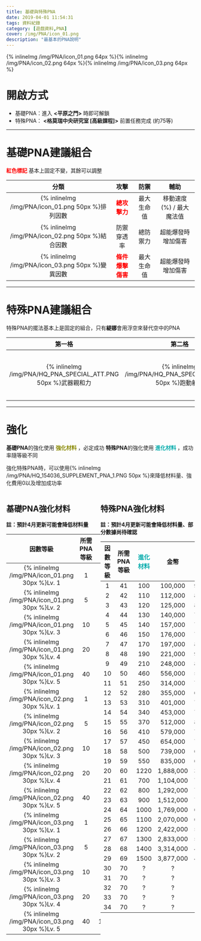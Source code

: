 ```yaml
---
title: 基礎與特殊PNA
date: 2019-04-01 11:54:31
tags: 資料紀錄
category: [遊戲資料,PNA]
cover: /img/PNA/icon_01.png
description: "最基本的PNA說明"
---
```


{% inlineImg /img/PNA/icon_01.png 64px %}{% inlineImg /img/PNA/icon_02.png 64px %}{% inlineImg /img/PNA/icon_03.png 64px %}

# 開啟方式

- 基礎PNA：進入 **<平原之門>** 時即可解鎖
- 特殊PNA： **<格莫瑞中央研究室 [高級課程]>** 前置任務完成 (約75等)

---

# 基礎PNA建議組合

**<font color=red>紅色標記</font>** 基本上固定不變，其餘可以調整

|分類|攻擊|防禦|輔助
|:-:|:-:|:-:|:-:
|{% inlineImg /img/PNA/icon_01.png 50px %}排列因數|**<font color=red>總攻擊力</font>**|最大生命值|移動速度(%) / 最大魔法值
|{% inlineImg /img/PNA/icon_02.png 50px %}結合因數|防禦穿透率|總防禦力|超能爆發時增加傷害
|{% inlineImg /img/PNA/icon_03.png 50px %}變異因數|**<font color=red>條件爆擊傷害</font>**|最大生命值|超能爆發時增加傷害

---

# 特殊PNA建議組合

特殊PNA的擺法基本上是固定的組合，只有**緹娜**會用浮空來替代空中的PNA

|第一格|第二格|第三格
|:-:|:-:|:-:
|{% inlineImg /img/PNA/HQ_PNA_SPECIAL_ATT.PNG 50px %}武器親和力|{% inlineImg /img/PNA/HQ_PNA_SPECIAL_TEC.PNG 50px %}跑動射擊|{% inlineImg /img/PNA/HQ_PNA_SPECIAL_TEC_2.PNG 50px %}空中戰士(其餘)<br>{% inlineImg /img/PNA/HQ_PNA_SPECIAL_TEC_1.PNG 50px %}極速浮空(**緹娜**)

---

# 強化

**基礎PNA**的強化使用 **<font color=#880>強化材料</font>** ，必定成功
**特殊PNA**的強化使用 **<font color=#0aa>進化材料</font>** ，成功率隨等級不同

強化特殊PNA時，可以使用{% inlineImg /img/PNA/HQ_154036_SUPPLEMENT_PNA_1.PNG 50px %}來降低材料量、強化費用0以及增加成功率

<div class="container">

<div class="childDiv">

## 基礎PNA強化材料
**註：預計4月更新可能會降低材料量**

|因數等級|所需PNA等級|<font color=#880>強化材料</font>|金幣
|:-:|:-:|:-:|:-:
|{% inlineImg /img/PNA/icon_01.png 30px %}Lv. 1|1|90|464,000
|{% inlineImg /img/PNA/icon_01.png 30px %}Lv. 2|5|130|720,000
|{% inlineImg /img/PNA/icon_01.png 30px %}Lv. 3|10|170|1,104,000
|{% inlineImg /img/PNA/icon_01.png 30px %}Lv. 4|20|300|1,704,000
|{% inlineImg /img/PNA/icon_01.png 30px %}Lv. 5|40|770|2,400,000
|{% inlineImg /img/PNA/icon_02.png 30px %}Lv. 1|1|110|580,000
|{% inlineImg /img/PNA/icon_02.png 30px %}Lv. 2|5|160|900,000
|{% inlineImg /img/PNA/icon_02.png 30px %}Lv. 3|10|210|1,380,000
|{% inlineImg /img/PNA/icon_02.png 30px %}Lv. 4|20|380|2,130,000
|{% inlineImg /img/PNA/icon_02.png 30px %}Lv. 5|40|960|3,000,000
|{% inlineImg /img/PNA/icon_03.png 30px %}Lv. 1|1|180|928,000
|{% inlineImg /img/PNA/icon_03.png 30px %}Lv. 2|5|260|1,440,000
|{% inlineImg /img/PNA/icon_03.png 30px %}Lv. 3|10|340|2,208,000
|{% inlineImg /img/PNA/icon_03.png 30px %}Lv. 4|20|590|3,308,000
|{% inlineImg /img/PNA/icon_03.png 30px %}Lv. 5|40|1540|4,800,000
</div>
<div class="childDiv">

## 特殊PNA強化材料
**註：預計4月更新可能會降低材料量、部分數據尚待確認**

|因數等級|所需PNA等級|<font color=#0aa>進化材料</font>|金幣|成功率
|:-:|:-:|:-:|:-:|:-:
|1|41|100|100,000|90%
|2|42|110|112,000|85%
|3|43|120|125,000|80%
|4|44|130|140,000|75%
|5|45|140|157,000|70%
|6|46|150|176,000|75%
|7|47|170|197,000|80%
|8|48|190|221,000|95%
|9|49|210|248,000|80%
|10|50|460|556,000|50%
|11|51|250|314,000|70%
|12|52|280|355,000|65%
|13|53|310|401,000|70%
|14|54|340|453,000|75%
|15|55|370|512,000|80%
|16|56|410|579,000|75%
|17|57|450|654,000|70%
|18|58|500|739,000|65%
|19|59|550|835,000|60%
|20|60|1220|1,888,000|30%
|21|61|700|1,104,000|70%
|22|62|800|1,292,000|75%
|23|63|900|1,512,000|70%
|24|64|1000|1,769,000|65%
|25|65|1100|2,070,000|60%
|26|66|1200|2,422,000|55%
|27|67|1300|2,833,000|50%
|28|68|1400|3,314,000|45%
|29|69|1500|3,877,000|40%
|30|70|?|?|?
|31|70|?|?|?
|32|70|?|?|?
|33|70|?|?|?
|34|70|?|?|?
</div>


</div>

---

<style>
    .container {
        overflow: hidden;
        zoom: 1;
        width: 100%;
        height: flex;
        /*border: 1px solid red;*/
    }
    .childDiv {
        float: left;
        width: 50%;
        height: 100%;
        /* border: 1px solid greenyellow;*/
    }
</style>